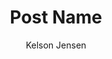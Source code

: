 ---
layout: post
title:  "Post Name"
author: Kelson Jensen
description: Short yet informative description
image: /assets/images/blog-image.jpg
---